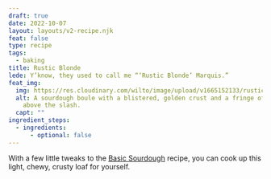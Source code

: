 ```yaml
---
draft: true
date: 2022-10-07
layout: layouts/v2-recipe.njk
feat: false
type: recipe
tags:
  - baking
title: Rustic Blonde
lede: Y’know, they used to call me “‘Rustic Blonde’ Marquis.”
feat_img:
  img: https://res.cloudinary.com/wilto/image/upload/v1665152133/rustic-blonde.png
  alt: A sourdough boule with a blistered, golden crust and a fringe of lacy char
    above the slash.
  capt: ""
ingredient_steps:
  - ingredients:
      - optional: false
---
```

With a few little tweaks to the [Basic Sourdough](https://wiltomakesfood.com/recipes/basic-sourdough/) recipe, you can cook up this light, chewy, crusty loaf for yourself.
